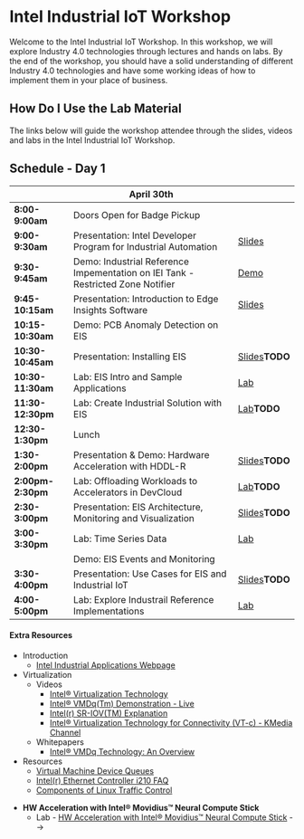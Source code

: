 ﻿# Intel Industrial IoT Workshop

Welcome to the Intel Industrial IoT Workshop. In this workshop, we will explore Industry 4.0 technologies through lectures and hands on labs. By the end of the workshop, you should have a solid understanding of different Industry 4.0 technologies and have some working ideas of how to implement them in your place of business.

## How Do I Use the Lab Material

The links below will guide the workshop attendee through the slides, videos and labs in the Intel Industrial IoT Workshop.

## Schedule - Day 1

|                   | April 30th                                                                      |                                                                                                 |
| ----------------- | ------------------------------------------------------------------------------- | ----------------------------------------------------------------------------------------------- |
| **8:00-9:00am**   | Doors Open for Badge Pickup                                                     |                                                                                                 |
| **9:00-9:30am**   | Presentation: Intel Developer Program for Industrial Automation                 | [Slides](./presentations/01-Intel-Developer-Program-and-Industrial-IoT-Strategy.pdf)            |
| **9:30-9:45am**   | Demo: Industrial Reference Impementation on IEI Tank - Restricted Zone Notifier | [Demo](https://software.intel.com/en-us/iot/reference-implementations/restricted-zone-notifier) |
| **9:45-10:15am**  | Presentation: Introduction to Edge Insights Software                            | [Slides](./presentations/Introduction-Industrial-Edge-Insights-Platform.pdf)                    |
| **10:15-10:30am** | Demo: PCB Anomaly Detection on EIS                                              |                                                                                                 |
| **10:30-10:45am** | Presentation: Installing EIS                                                    | [Slides]()**TODO**                                                                              |
| **10:30-11:30am** | Lab: EIS Intro and Sample Applications                                          | [Lab](https://software.intel.com/en-us/node/812430)                                             |
| **11:30-12:30pm** | Lab: Create Industrial Solution with EIS                                        | [Lab]()**TODO**                                                                                 |
| **12:30-1:30pm**  | Lunch                                                                           |
| **1:30-2:00pm**   | Presentation & Demo: Hardware Acceleration with HDDL-R                          | [Slides]()**TODO**                                                                              |
| **2:00pm-2:30pm** | Lab: Offloading Workloads to Accelerators in DevCloud                           | [Lab]()**TODO**                                                                                 |
| **2:30-3:00pm**   | Presentation: EIS Architecture, Monitoring and Visualization                    | [Slides]()**TODO**                                                                              |
| **3:00-3:30pm**   | Lab: Time Series Data                                                           | [Lab](https://github.com/SSG-DRD-IOT/lab-eis-timeseries/blob/master/README.md)                  |
|                   | Demo: EIS Events and Monitoring                                                 |
| **3:30-4:00pm**   | Presentation: Use Cases for EIS and Industrial IoT                              | [Slides]()**TODO**                                                                              |
| **4:00-5:00pm**   | Lab: Explore Industrail Reference Implementations                               | [Lab](https://software.intel.com/en-us/iot/reference-implementations)                           |

#### Extra Resources

- Introduction
  - [Intel Industrial Applications Webpage](https://www.intel.com/content/www/us/en/internet-of-things/industrial-iot/overview.html)
- Virtualization
  - Videos
    - [Intel® Virtualization Technology](https://www.youtube.com/watch?v=gqZrarZiHp8&t=22s)
    - [Intel® VMDq(Tm) Demonstration - Live](https://www.youtube.com/watch?v=lOBOEcBSSkQ)
    - [Intel(r) SR-IOV(TM) Explanation](https://www.youtube.com/watch?v=hRHsk8Nycdg)
    - [Intel® Virtualization Technology for Connectivity (VT-c) - KMedia Channel](https://www.youtube.com/watch?v=Y-EaX3BBzSc&t=3s)
  - Whitepapers
    - [Intel® VMDq Technology: An Overview](https://www.intel.com/content/dam/www/public/us/en/documents/white-papers/vmdq-technology-paper.pdf)
- Resources
  - [Virtual Machine Device Queues](https://www.intel.com/content/www/us/en/ethernet-products/converged-network-adapters/io-acceleration-technology-vmdq.html)
  - [Intel(r) Ethernet Controller i210 FAQ](https://www.intel.com/content/dam/www/public/us/en/documents/faqs/ethernet-controller-i210-i211-faq.pdf)
  - [Components of Linux Traffic Control](http://tldp.org/HOWTO/Traffic-Control-HOWTO/components.html)

* **HW Acceleration with Intel® Movidius™ Neural Compute Stick**
  - Lab - [HW Acceleration with Intel® Movidius™ Neural Compute Stick](https://github.com/intel-iot-devkit/smart-video-workshop/HW-Acceleration-with-Movidious-NCS/README.md) -->
